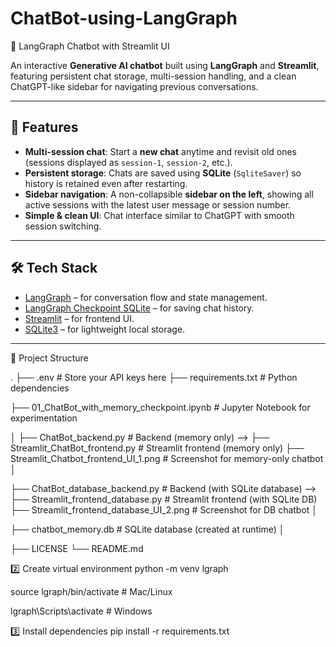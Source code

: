 # ChatBot-using-LangGraph

🤖 LangGraph Chatbot with Streamlit UI

An interactive **Generative AI chatbot** built using **LangGraph** and **Streamlit**, featuring persistent chat storage, multi-session handling, and a clean ChatGPT-like sidebar for navigating previous conversations.

---

## 🚀 Features

- **Multi-session chat**: Start a **new chat** anytime and revisit old ones (sessions displayed as `session-1`, `session-2`, etc.).
- **Persistent storage**: Chats are saved using **SQLite** (`SqliteSaver`) so history is retained even after restarting.
- **Sidebar navigation**: A non-collapsible **sidebar on the left**, showing all active sessions with the latest user message or session number.
- **Simple & clean UI**: Chat interface similar to ChatGPT with smooth session switching.

---

## 🛠️ Tech Stack

- [LangGraph](https://github.com/langchain-ai/langgraph) – for conversation flow and state management.
- [LangGraph Checkpoint SQLite](https://pypi.org/project/langgraph-checkpoint-sqlite/) – for saving chat history.
- [Streamlit](https://streamlit.io) – for frontend UI.
- [SQLite3](https://www.sqlite.org/index.html) – for lightweight local storage.

---
📂 Project Structure

.
├── .env                               # Store your API keys here
├── requirements.txt                   # Python dependencies

├── 01_ChatBot_with_memory_checkpoint.ipynb   # Jupyter Notebook for experimentation




│
├── ChatBot_backend.py                 # Backend (memory only) -->
├── Streamlit_ChatBot_frontend.py      # Streamlit frontend (memory only) 
├── Streamlit_Chatbot_frontend_UI_1.png   # Screenshot for memory-only chatbot
│



├── ChatBot_database_backend.py        # Backend (with SQLite database) -->
├── Streamlit_frontend_database.py     # Streamlit frontend (with SQLite DB) 
├── Streamlit_frontend_database_UI_2.png   # Screenshot for DB chatbot 
│



├── chatbot_memory.db                  # SQLite database (created at runtime)
│


├── LICENSE
└── README.md



2️⃣ Create virtual environment
python -m venv lgraph

source lgraph/bin/activate   # Mac/Linux

lgraph\Scripts\activate      # Windows

3️⃣ Install dependencies
pip install -r requirements.txt


